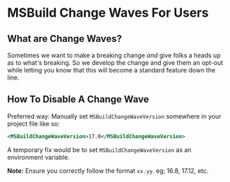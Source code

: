# MSBuild Change Waves For Users

## What are Change Waves?
Sometimes we want to make a breaking change _and_ give folks a heads up as to what's breaking. So we develop the change and give them an opt-out while letting you know that this will become a standard feature down the line.

## How To Disable A Change Wave
Preferred way:
Manually set `MSBuildChangeWaveVersion` somewhere in your project file like so:
```xml
<MSBuildChangeWaveVersion>17.0</MSBuildChangeWaveVersion>
```
A temporary fix would be to set `MSBuildChangeWaveVersion` as an environment variable. <!-- Rainer mentioned we don't want customers to do this? -->

**Note:** Ensure you correctly follow the format `xx.yy`. eg; 16.8, 17.12, etc.